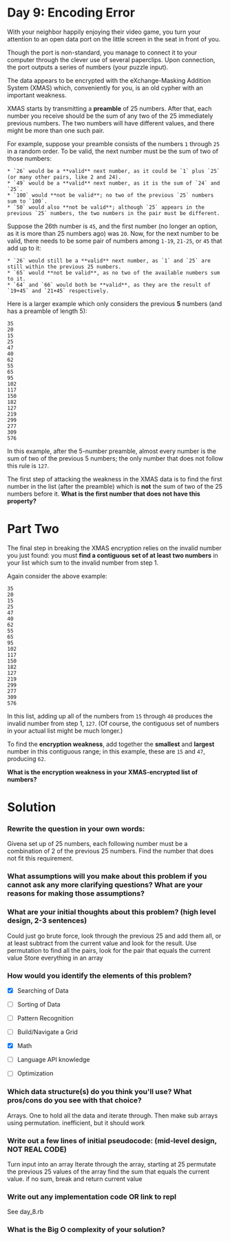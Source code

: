 # Day 9: Encoding Error

With your neighbor happily enjoying their video game, you turn your attention to an open data port on the little screen in the seat in front of you.

Though the port is non-standard, you manage to connect it to your computer through the clever use of several paperclips. Upon connection, the port outputs a series of numbers (your puzzle input).

The data appears to be encrypted with the eXchange-Masking Addition System (XMAS) which, conveniently for you, is an old cypher with an important weakness.

XMAS starts by transmitting a **preamble** of 25 numbers. After that, each number you receive should be the sum of any two of the 25 immediately previous numbers. The two numbers will have different values, and there might be more than one such pair.

For example, suppose your preamble consists of the numbers `1` through `25` in a random order. To be valid, the next number must be the sum of two of those numbers:

    * `26` would be a **valid** next number, as it could be `1` plus `25` (or many other pairs, like 2 and 24).
    * `49` would be a **valid** next number, as it is the sum of `24` and `25`.
    * `100` would **not be valid**; no two of the previous `25` numbers sum to `100`.
    * `50` would also **not be valid**; although `25` appears in the previous `25` numbers, the two numbers in the pair must be different.

Suppose the 26th number is `45`, and the first number (no longer an option, as it is more than 25 numbers ago) was `20`. Now, for the next number to be valid, there needs to be some pair of numbers among `1-19`, `21-25`, or `45` that add up to it:

    * `26` would still be a **valid** next number, as `1` and `25` are still within the previous 25 numbers.
    * `65` would **not be valid**, as no two of the available numbers sum to it.
    * `64` and `66` would both be **valid**, as they are the result of `19+45` and `21+45` respectively.

Here is a larger example which only considers the previous **5** numbers (and has a preamble of length 5):

```
35
20
15
25
47
40
62
55
65
95
102
117
150
182
127
219
299
277
309
576
```

In this example, after the 5-number preamble, almost every number is the sum of two of the previous 5 numbers; the only number that does not follow this rule is `127`.

The first step of attacking the weakness in the XMAS data is to find the first number in the list (after the preamble) which is **not** the sum of two of the 25 numbers before it. **What is the first number that does not have this property?**

# Part Two
The final step in breaking the XMAS encryption relies on the invalid number you just found: you must **find a contiguous set of at least two numbers** in your list which sum to the invalid number from step 1.

Again consider the above example:

```
35
20
15
25
47
40
62
55
65
95
102
117
150
182
127
219
299
277
309
576
```

In this list, adding up all of the numbers from `15` through `40` produces the invalid number from step 1, `127`. (Of course, the contiguous set of numbers in your actual list might be much longer.)

To find the **encryption weakness**, add together the **smallest** and **largest** number in this contiguous range; in this example, these are `15` and `47`, producing `62`.

**What is the encryption weakness in your XMAS-encrypted list of numbers?**


# Solution
### Rewrite the question in your own words:
Givena set up of 25 numbers, each following number must be a combination of 2 of the previous 25 numbers. Find the number that does not fit this requirement.

### What assumptions will you make about this problem if you cannot ask any more clarifying questions? What are your reasons for making those assumptions?


### What are your initial thoughts about this problem? (high level design, 2-3 sentences)
Could just go brute force, look through the previous 25 and add them all, or at least subtract from the current value and look for the result.
Use permutation to find all the pairs, look for the pair that equals the current value
Store everything in an array

### How would you identify the elements of this problem?

- [X] Searching of Data
- [ ] Sorting of Data
- [ ] Pattern Recognition
- [ ] Build/Navigate a Grid
- [X] Math
- [ ] Language API knowledge
- [ ] Optimization


### Which data structure(s) do you think you'll use? What pros/cons do you see with that choice?
Arrays. One to hold all the data and iterate through. Then make sub arrays using permutation. inefficient, but it should work

### Write out a few lines of initial pseudocode: (mid-level design, NOT REAL CODE)
Turn input into an array
Iterate through the array, starting at 25
permutate the previous 25 values of the array
find the sum that equals the current value.
if no sum, break and return current value

### Write out any implementation code OR link to repl
See day_8.rb

### What is the Big O complexity of your solution?
